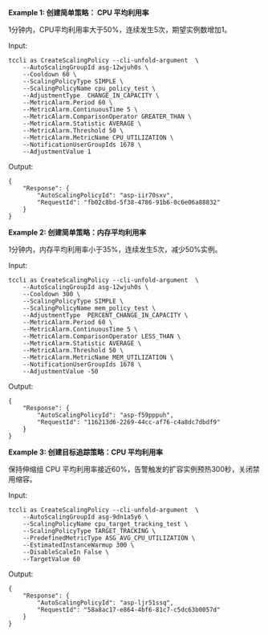 **Example 1: 创建简单策略： CPU 平均利用率**

1分钟内，CPU平均利用率大于50%，连续发生5次，期望实例数增加1。

Input: 

```
tccli as CreateScalingPolicy --cli-unfold-argument  \
    --AutoScalingGroupId asg-12wjuh0s \
    --Cooldown 60 \
    --ScalingPolicyType SIMPLE \
    --ScalingPolicyName cpu_policy_test \
    --AdjustmentType  CHANGE_IN_CAPACITY \
    --MetricAlarm.Period 60 \
    --MetricAlarm.ContinuousTime 5 \
    --MetricAlarm.ComparisonOperator GREATER_THAN \
    --MetricAlarm.Statistic AVERAGE \
    --MetricAlarm.Threshold 50 \
    --MetricAlarm.MetricName CPU_UTILIZATION \
    --NotificationUserGroupIds 1678 \
    --AdjustmentValue 1
```

Output: 
```
{
    "Response": {
        "AutoScalingPolicyId": "asp-iir70sxv",
        "RequestId": "fb02c8bd-5f38-4786-91b6-0c6e06a88832"
    }
}
```

**Example 2: 创建简单策略：内存平均利用率**

1分钟内，内存平均利用率小于35%，连续发生5次，减少50%实例。

Input: 

```
tccli as CreateScalingPolicy --cli-unfold-argument  \
    --AutoScalingGroupId asg-12wjuh0s \
    --Cooldown 300 \
    --ScalingPolicyType SIMPLE \
    --ScalingPolicyName mem_policy_test \
    --AdjustmentType  PERCENT_CHANGE_IN_CAPACITY \
    --MetricAlarm.Period 60 \
    --MetricAlarm.ContinuousTime 5 \
    --MetricAlarm.ComparisonOperator LESS_THAN \
    --MetricAlarm.Statistic AVERAGE \
    --MetricAlarm.Threshold 50 \
    --MetricAlarm.MetricName MEM_UTILIZATION \
    --NotificationUserGroupIds 1678 \
    --AdjustmentValue -50
```

Output: 
```
{
    "Response": {
        "AutoScalingPolicyId": "asp-f59pppuh",
        "RequestId": "116213d6-2269-44cc-af76-c4a8dc7dbdf9"
    }
}
```

**Example 3: 创建目标追踪策略：CPU 平均利用率**

保持伸缩组 CPU 平均利用率接近60%，告警触发的扩容实例预热300秒，关闭禁用缩容。

Input: 

```
tccli as CreateScalingPolicy --cli-unfold-argument  \
    --AutoScalingGroupId asg-9dn1a5y6 \
    --ScalingPolicyName cpu_target_tracking_test \
    --ScalingPolicyType TARGET_TRACKING \
    --PredefinedMetricType ASG_AVG_CPU_UTILIZATION \
    --EstimatedInstanceWarmup 300 \
    --DisableScaleIn False \
    --TargetValue 60
```

Output: 
```
{
    "Response": {
        "AutoScalingPolicyId": "asp-ljr51ssq",
        "RequestId": "58a8ac17-e864-4bf6-81c7-c5dc63b0057d"
    }
}
```

